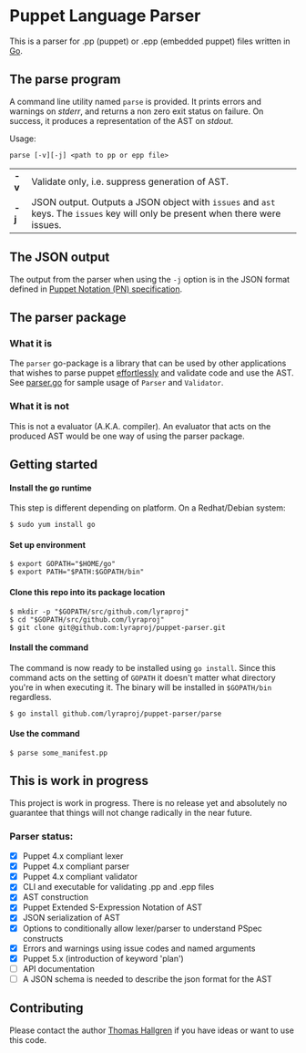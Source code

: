 # Puppet Language Parser

This is a parser for .pp (puppet) or .epp (embedded puppet) files written in [Go](https://golang.org/).

## The parse program
A command line utility named `parse` is provided. It prints errors and
warnings on _stderr_, and returns a non zero exit status on failure. On success,
it produces a representation of the AST on _stdout_.

Usage:
```
parse [-v][-j] <path to pp or epp file>
```
<table border="0">
    <tr>
        <td><b>-v</b></td>
        <td>Validate only, i.e. suppress generation of AST.</td>
    </tr>
    <tr>
        <td><b>-j</b></td>
        <td>JSON output. Outputs a JSON object with <code>issues</code> and <code>ast</code>
            keys. The <code>issues</code> key will only be present when there were issues.
        </td>
    </tr>
</table>

## The JSON output

The output from the parser when using the `-j` option is in the JSON format defined in [Puppet Notation (PN) specification][1].

## The parser package

### What it is
The `parser` go-package is a library that can be used by other applications
that wishes to parse puppet [effortlessly](language_challenges.md) and validate code and use the AST. See [parser.go](parse/parser.go)
for sample usage of `Parser` and `Validator`.

### What it is not
This is not a evaluator (A.K.A. compiler). An evaluator that acts on the produced AST would be one way
of using the parser package.

## Getting started
#### Install the go runtime
This step is different depending on platform. On a Redhat/Debian system:
```
$ sudo yum install go
```
#### Set up environment
```
$ export GOPATH="$HOME/go"
$ export PATH="$PATH:$GOPATH/bin"
```
#### Clone this repo into its package location
```
$ mkdir -p "$GOPATH/src/github.com/lyraproj"
$ cd "$GOPATH/src/github.com/lyraproj"
$ git clone git@github.com:lyraproj/puppet-parser.git
```

#### Install the command
The command is now ready to be installed using `go install`. Since this command acts on the
setting of `GOPATH` it doesn't matter what directory you're in when executing it. The binary
will be installed in `$GOPATH/bin` regardless.
```
$ go install github.com/lyraproj/puppet-parser/parse
```

#### Use the command
```
$ parse some_manifest.pp
```

## This is work in progress
This project is work in progress. There is no release yet and absolutely no
guarantee that things will not change radically in the near future.

### Parser status:

* [x] Puppet 4.x compliant lexer
* [x] Puppet 4.x compliant parser
* [x] Puppet 4.x compliant validator
* [x] CLI and executable for validating .pp and .epp files
* [x] AST construction
* [x] Puppet Extended S-Expression Notation of AST
* [x] JSON serialization of AST
* [x] Options to conditionally allow lexer/parser to understand PSpec constructs
* [x] Errors and warnings using issue codes and named arguments
* [x] Puppet 5.x (introduction of keyword 'plan')
* [ ] API documentation
* [ ] A JSON schema is needed to describe the json format for the AST

## Contributing
Please contact the author [Thomas Hallgren](mailto:thomas.hallgren@puppet.com) if you
have ideas or want to use this code.

[1]: https://github.com/puppetlabs/puppet-specifications/blob/master/models/pn.md

